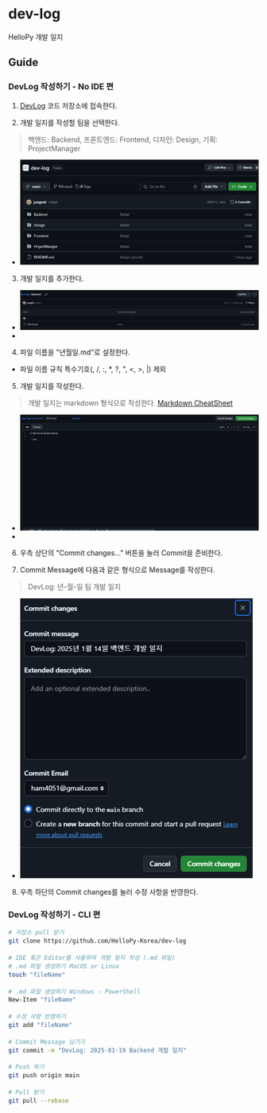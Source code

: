 # dev-log
HelloPy 개발 일지

## Guide

### DevLog 작성하기 - No IDE 편

1. [DevLog](https://github.com/HelloPy-Korea/dev-log) 코드 저장소에 접속한다.  

2. 개발 일지를 작성할 팀을 선택한다.  

> 백엔드: Backend, 프론트엔드: Frontend, 디자인: Design, 기획: ProjectManager  
- ![EntryPoint](./assets/entrypoint.png)  

3. 개발 일지를 추가한다.  
- ![AddFile](./assets/add-file.png)
- 
4. 파일 이름을 "년월일.md"로 설정한다.  
  - 파일 이름 규칙 
    특수기호(\, /, :, *, ?, ", <, >, |) 제외  

5. 개발 일지를 작성한다.

> 개발 일지는 markdown 형식으로 작성한다.
> [Markdown CheatSheet](https://www.markdownguide.org/cheat-sheet/)
- ![WriteFile](./assets/write-file.png)
- 
6. 우측 상단의 "Commit changes..." 버튼을 눌러 Commit을 준비한다.
  
7. Commit Message에 다음과 같은 형식으로 Message를 작성한다.
> DevLog: 년-월-일 팀 개발 일지
- ![Commit](./assets/commit.png)  

8. 우측 하단의 Commit changes를 눌러 수정 사항을 반영한다.


### DevLog 작성하기 - CLI 편

```sh
# 저장소 pull 받기
git clone https://github.com/HelloPy-Korea/dev-log

# IDE 혹은 Editor를 사용하여 개발 일지 작성 (.md 파일)
# .md 파일 생성하기 MacOS or Linux
touch "fileName"

# .md 파일 생성하기 Windows - PowerShell
New-Item "fileName"

# 수정 사항 반영하기
git add "fileName"

# Commit Message 남기기
git commit -m "DevLog: 2025-01-19 Backend 개발 일지"

# Push 하기
git push origin main

# Pull 받기
git pull --rebase
```
